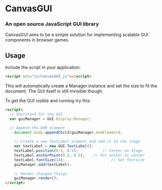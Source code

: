 # CanvasGUI

### An open source JavaScript GUI library

CanvasGUI aims to be a simple solution for implementing scalable GUI components in browser games.

## Usage

Include the script in your application:

```html
<script src="js/CanvasGUI.js"></script>
```

This will automatically create a Manager instance and set the size to fit the document. The GUI itself is still invisible though.

To get the GUI visible and running try this:

```html
<script>
  // Shorthand for the GUI
  var guiManager = GUI.Display.Manager;

  // Append the DOM element
	document.body.appendChild(guiManager.domElement);
	
	// Create a new TextLabel element and add it to the stage
	var textLabel = new GUI.TextLabel();
	textLabel.position(0.5, 0.5);			// Center on Stage
	textLabel.anchorPoint(0.5, 0.5);	// Put anchor to center
	textLabel.fontSize(14);						// Set fontsize
	guiManager.add(textLabel);
	
	// Render changed things
	guiManager.render();
</script>
```